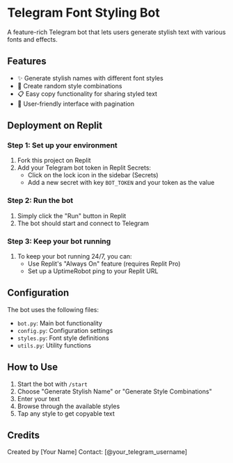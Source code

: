 # Telegram Font Styling Bot

A feature-rich Telegram bot that lets users generate stylish text with various fonts and effects.

## Features

- ✨ Generate stylish names with different font styles
- 🎲 Create random style combinations 
- 📋 Easy copy functionality for sharing styled text
- 📱 User-friendly interface with pagination

## Deployment on Replit

### Step 1: Set up your environment

1. Fork this project on Replit
2. Add your Telegram bot token in Replit Secrets:
   - Click on the lock icon in the sidebar (Secrets)
   - Add a new secret with key `BOT_TOKEN` and your token as the value

### Step 2: Run the bot

1. Simply click the "Run" button in Replit
2. The bot should start and connect to Telegram

### Step 3: Keep your bot running

1. To keep your bot running 24/7, you can:
   - Use Replit's "Always On" feature (requires Replit Pro)
   - Set up a UptimeRobot ping to your Replit URL

## Configuration

The bot uses the following files:
- `bot.py`: Main bot functionality
- `config.py`: Configuration settings
- `styles.py`: Font style definitions
- `utils.py`: Utility functions

## How to Use

1. Start the bot with `/start`
2. Choose "Generate Stylish Name" or "Generate Style Combinations"
3. Enter your text
4. Browse through the available styles
5. Tap any style to get copyable text

## Credits

Created by [Your Name]
Contact: [@your_telegram_username] 